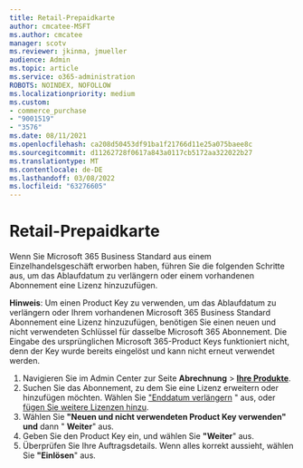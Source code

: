 ```yaml
---
title: Retail-Prepaidkarte
author: cmcatee-MSFT
ms.author: cmcatee
manager: scotv
ms.reviewer: jkinma, jmueller
audience: Admin
ms.topic: article
ms.service: o365-administration
ROBOTS: NOINDEX, NOFOLLOW
ms.localizationpriority: medium
ms.custom:
- commerce_purchase
- "9001519"
- "3576"
ms.date: 08/11/2021
ms.openlocfilehash: ca208d50453df91ba1f21766d11e25a075baee8c
ms.sourcegitcommit: d11262728f0617a843a0117cb5172aa322022b27
ms.translationtype: MT
ms.contentlocale: de-DE
ms.lasthandoff: 03/08/2022
ms.locfileid: "63276605"
---
```

# <a name="retail-prepaid-card"></a>Retail-Prepaidkarte

Wenn Sie Microsoft 365 Business Standard aus einem Einzelhandelsgeschäft erworben haben, führen Sie die folgenden Schritte aus, um das Ablaufdatum zu verlängern oder einem vorhandenen Abonnement eine Lizenz hinzuzufügen.

**Hinweis**: Um einen Product Key zu verwenden, um das Ablaufdatum zu verlängern oder Ihrem vorhandenen Microsoft 365 Business Standard Abonnement eine Lizenz hinzuzufügen, benötigen Sie einen neuen und nicht verwendeten Schlüssel für dasselbe Microsoft 365 Abonnement. Die Eingabe des ursprünglichen Microsoft 365-Product Keys funktioniert nicht, denn der Key wurde bereits eingelöst und kann nicht erneut verwendet werden.

1. Navigieren Sie im Admin Center zur Seite **Abrechnung** > **[Ihre Produkte](https://go.microsoft.com/fwlink/p/?linkid=842054)**.
2. Suchen Sie das Abonnement, zu dem Sie eine Lizenz erweitern oder hinzufügen möchten. Wählen Sie ["Enddatum verlängern](https://go.microsoft.com/fwlink/p/?linkid=842054) " aus, oder [fügen Sie weitere Lizenzen hinzu](https://go.microsoft.com/fwlink/p/?linkid=842054).
3. Wählen Sie **"Neuen und nicht verwendeten Product Key verwenden" und** dann " **Weiter**" aus.
4. Geben Sie den Product Key ein, und wählen Sie **"Weiter**" aus.
5. Überprüfen Sie Ihre Auftragsdetails. Wenn alles korrekt aussieht, wählen Sie **"Einlösen**" aus.